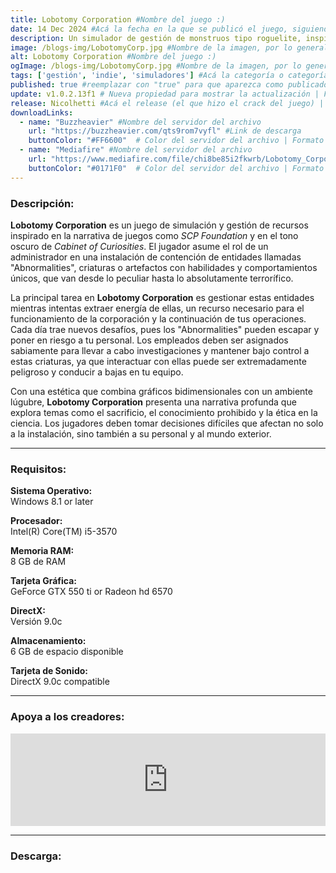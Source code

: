 ```yaml
---
title: Lobotomy Corporation #Nombre del juego :)
date: 14 Dec 2024 #Acá la fecha en la que se publicó el juego, siguiendo este formato: Dia "30", Mes "Oct", Año "2024" = como debe quedar: 30 Oct 2024
description: Un simulador de gestión de monstruos tipo roguelite, inspirado en la Fundación SCP, *Cabin in the Woods* y *Warehouse 13*. Ordena a tus empleados que trabajen con las criaturas y observa cómo se desarrollan los eventos; aprovecha la energía acumulada y expande la instalación. #Acá una mini descripción del juego
image: /blogs-img/LobotomyCorp.jpg #Nombre de la imagen, por lo general es exactamente el mismo nombre que el juego excluyendo lo ":" (Dos puntos)
alt: Lobotomy Corporation #Nombre del juego :)
ogImage: /blogs-img/LobotomyCorp.jpg #Nombre de la imagen, por lo general es exactamente el mismo nombre que el juego excluyendo lo ":" (Dos puntos)
tags: ['gestión', 'indie', 'simuladores'] #Acá la categoría o categorías del juego, si es más de una se coloca en este formato: ['categoría1', 'categoría2']
published: true #reemplazar con "true" para que aparezca como publicado
update: v1.0.2.13f1 # Nueva propiedad para mostrar la actualización | Formato: v1.0.0
release: Nicolhetti #Acá el release (el que hizo el crack del juego) | Formato: Nicolhetti
downloadLinks:
  - name: "Buzzheavier" #Nombre del servidor del archivo
    url: "https://buzzheavier.com/qts9rom7vyfl" #Link de descarga
    buttonColor: "#FF6600"  # Color del servidor del archivo | Formato hexadecimal | MediaFire: #0171F0 | Buzzheavier: #FF6600 |
  - name: "Mediafire" #Nombre del servidor del archivo
    url: "https://www.mediafire.com/file/chi8be85i2fkwrb/Lobotomy_Corporation_-_By_Nicolhetti_Projects.zip/file" #Link de descarga
    buttonColor: "#0171F0"  # Color del servidor del archivo | Formato hexadecimal | MediaFire: #0171F0 | Buzzheavier: #FF6600 |
---
```


<!--En VSCode seleccionando una palabra, por ejemplo: "LobotomyCorp" y apretando Ctrl+F2 se seleccionan todas las palabras iguales-->

### Descripción:
**Lobotomy Corporation** es un juego de simulación y gestión de recursos inspirado en la narrativa de juegos como *SCP Foundation* y en el tono oscuro de *Cabinet of Curiosities*. El jugador asume el rol de un administrador en una instalación de contención de entidades llamadas "Abnormalities", criaturas o artefactos con habilidades y comportamientos únicos, que van desde lo peculiar hasta lo absolutamente terrorífico.

La principal tarea en **Lobotomy Corporation** es gestionar estas entidades mientras intentas extraer energía de ellas, un recurso necesario para el funcionamiento de la corporación y la continuación de tus operaciones. Cada día trae nuevos desafíos, pues los "Abnormalities" pueden escapar y poner en riesgo a tu personal. Los empleados deben ser asignados sabiamente para llevar a cabo investigaciones y mantener bajo control a estas criaturas, ya que interactuar con ellas puede ser extremadamente peligroso y conducir a bajas en tu equipo.

Con una estética que combina gráficos bidimensionales con un ambiente lúgubre, **Lobotomy Corporation** presenta una narrativa profunda que explora temas como el sacrificio, el conocimiento prohibido y la ética en la ciencia. Los jugadores deben tomar decisiones difíciles que afectan no solo a la instalación, sino también a su personal y al mundo exterior.
<!--Prompt para Chat-GPT: Hazme una descripción para el juego "Lobotomy Corporation" y cada que menciones "Lobotomy Corporation" ponlo en negrita -->

---

### Requisitos:
**Sistema Operativo:**  
Windows 8.1 or later

**Procesador:**  
Intel(R) Core(TM) i5-3570

**Memoria RAM:**  
8 GB de RAM

**Tarjeta Gráfica:**  
GeForce GTX 550 ti or Radeon hd 6570

**DirectX:**  
Versión 9.0c

**Almacenamiento:**  
6 GB de espacio disponible

**Tarjeta de Sonido:**  
DirectX 9.0c compatible

<!--Si falta o sobra un requisito se quita o se agrega manteniendo el mismo formato-->

---

### Apoya a los creadores:
<iframe src="https://store.steampowered.com/widget/568220/" frameborder="0" style="background-color: transparent; width: 100% !important; aspect-ratio: 646 / 190;"></iframe>

<!--Reemplazar los numeros (AppID) del juego (en este caso 2668510) por el numero (AppID) correspondiente con el juego a publicar-->
<!--El AppID se encuentra en la URL del Juego en Steam-->

---

### Descarga:

